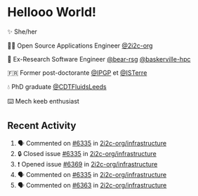 # Hellooo World!

✨ She/her

👩‍💻 Open Source Applications Engineer [@2i2c-org](https://2i2c.org/)

🐻 Ex-Research Software Engineer [@bear-rsg](https://github.com/bear-rsg) [@baskerville-hpc](https://github.com/baskerville-hpc) 

🇫🇷 Former post-doctorante [@IPGP](https://github.com/IPGP) et [@ISTerre](https://www.isterre.fr/) 

💧 PhD graduate [@CDTFluidsLeeds](https://fluid-dynamics.leeds.ac.uk/) 

⌨️ Mech keeb enthusiast 

## Recent Activity 

<!--START_SECTION:activity-->
1. 🗣 Commented on [#6335](https://github.com/2i2c-org/infrastructure/issues/6335#issuecomment-3078113499) in [2i2c-org/infrastructure](https://github.com/2i2c-org/infrastructure)
2. 🔒 Closed issue [#6335](https://github.com/2i2c-org/infrastructure/issues/6335) in [2i2c-org/infrastructure](https://github.com/2i2c-org/infrastructure)
3. ❗ Opened issue [#6369](https://github.com/2i2c-org/infrastructure/issues/6369) in [2i2c-org/infrastructure](https://github.com/2i2c-org/infrastructure)
4. 🗣 Commented on [#6335](https://github.com/2i2c-org/infrastructure/issues/6335#issuecomment-3078088478) in [2i2c-org/infrastructure](https://github.com/2i2c-org/infrastructure)
5. 🗣 Commented on [#6363](https://github.com/2i2c-org/infrastructure/issues/6363#issuecomment-3078037484) in [2i2c-org/infrastructure](https://github.com/2i2c-org/infrastructure)
<!--END_SECTION:activity-->
